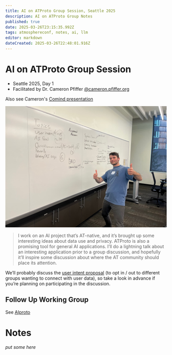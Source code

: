 ```yaml
---
title: AI on ATProto Group Session, Seattle 2025
description: AI on ATProto Group Notes
published: true
date: 2025-03-26T23:15:35.992Z
tags: atmosphereconf, notes, ai, llm
editor: markdown
dateCreated: 2025-03-26T22:48:01.916Z
---
```


# AI on ATProto Group Session

* Seattle 2025, Day 1
* Facilitated by Dr. Cameron Pfiffer [@cameron.pfiffer.org](https://bsky.app/profile/cameron.pfiffer.org)

Also see Cameron's [Comind presentation](/atmosphereconf/seattle2025/comind)

![cameron-aiproto.jpg](/assets/cameron-aiproto.jpg)



> I work on an AI project that’s AT-native, and it’s brought up some interesting ideas about data use and privacy. ATProto is also a promising tool for general AI applications. I’ll do a lightning talk about an interesting application prior to a group discussion, and hopefully it’ll inspire some discussion about where the AT community should place its attention.

We’ll probably discuss the [user intent proposal](https://github.com/bluesky-social/proposals/tree/main/0008-user-intents) (to opt in / out to different groups wanting to connect with user data), so take a look in advance if you’re planning on participating in the discussion.

## Follow Up Working Group

See [AIproto](/working-groups/aiproto)

# Notes

*put some here*
